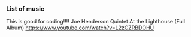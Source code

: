 ### List of music 
This is good for coding!!!!
Joe Henderson Quintet At the Lighthouse (Full Album)
https://www.youtube.com/watch?v=L2zCZRBDOHU